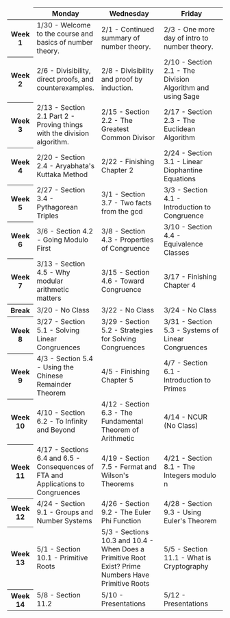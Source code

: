 <link href="https://media.uwex.edu/app/droplets_v3/css/droplets.css" rel="stylesheet"/>
<script href="https://media.uwex.edu/app/droplets_v3/script/droplets.js" type="test/javascript">
</script>
<div id="uws-droplets-page">
 <table class="hover">
  <thead>
   <tr>
    <td style="width:10%">
    </td>
    <th style="width:30%">
     Monday
    </th>
    <th style="width:30%">
     Wednesday
    </th>
    <th style="width:30%">
     Friday
    </th>
   </tr>
  </thead>
  <tbody>
   <tr>
    <th>
     Week 1
    </th>
    <td>
     1/30 - Welcome to the course and basics of number theory.
    </td>
    <td>
     2/1 - Continued summary of number theory.
    </td>
    <td>
     2/3 - One more day of intro to number theory.
    </td>
   </tr>
   <tr>
    <th>
     Week 2
    </th>
    <td>
     2/6 - Divisibility, direct proofs, and counterexamples.
    </td>
    <td>
     2/8 - Divisibility and proof by induction.
    </td>
    <td>
     2/10 - Section 2.1 - The Division Algorithm and using Sage
    </td>
   </tr>
   <tr>
    <th>
     Week 3
    </th>
    <td>
     2/13 - Section 2.1 Part 2 - Proving things with the division algorithm.
    </td>
    <td>
     2/15 - Section 2.2 - The Greatest Common Divisor
    </td>
    <td>
     2/17 - Section 2.3 - The Euclidean Algorithm
    </td>
   </tr>
   <tr>
    <th>
     Week 4
    </th>
    <td>
     2/20 - Section 2.4 - Aryabhata's Kuttaka Method
    </td>
    <td>
     2/22 - Finishing Chapter 2
    </td>
    <td>
     2/24 - Section 3.1 - Linear Diophantine Equations
    </td>
   </tr>
   <tr>
    <th>
     Week 5
    </th>
    <td>
     2/27 - Section 3.4 - Pythagorean Triples
    </td>
    <td>
     3/1 - Section 3.7 - Two facts from the gcd
    </td>
    <td>
     3/3 - Section 4.1 - Introduction to Congruence
    </td>
   </tr>
   <tr>
    <th>
     Week 6
    </th>
    <td>
     3/6 - Section 4.2 - Going Modulo First
    </td>
    <td>
     3/8 - Section 4.3 - Properties of Congruence
    </td>
    <td>
     3/10 - Section 4.4 - Equivalence Classes
    </td>
   </tr>
   <tr>
    <th>
     Week 7
    </th>
    <td>
     3/13 - Section 4.5 - Why modular arithmetic matters
    </td>
    <td>
     3/15 - Section 4.6 - Toward Congruence
    </td>
    <td>
     3/17 - Finishing Chapter 4
    </td>
   </tr>
   <tr>
    <th>
     Break
    </th>
    <td>
     3/20 - No Class
    </td>
    <td>
     3/22 - No Class
    </td>
    <td>
     3/24 - No Class
    </td>
   </tr>
   <tr>
    <th>
     Week 8
    </th>
    <td>
     3/27 - Section 5.1 - Solving Linear Congruences
    </td>
    <td>
     3/29 - Section 5.2 - Strategies for Solving Congruences
    </td>
    <td>
     3/31 - Section 5.3 - Systems of Linear Congruences
    </td>
   </tr>
   <tr>
    <th>
     Week 9
    </th>
    <td>
     4/3 - Section 5.4 - Using the Chinese Remainder Theorem
    </td>
    <td>
     4/5 - Finishing Chapter 5
    </td>
    <td>
     4/7 - Section 6.1 - Introduction to Primes
    </td>
   </tr>
   <tr>
    <th>
     Week 10
    </th>
    <td>
     4/10 - Section 6.2 - To Infinity and Beyond
    </td>
    <td>
     4/12 - Section 6.3 - The Fundamental Theorem of Arithmetic
    </td>
    <td>
     4/14 - NCUR (No Class)
    </td>
   </tr>
   <tr>
    <th>
     Week 11
    </th>
    <td>
     4/17 - Sections 6.4 and 6.5 - Consequences of FTA and Applications to Congruences
    </td>
    <td>
     4/19 - Section 7.5 - Fermat and Wilson's Theorems
    </td>
    <td>
     4/21 - Section 8.1 - The Integers modulo n
    </td>
   </tr>
   <tr>
    <th>
     Week 12
    </th>
    <td>
     4/24 - Section 9.1 - Groups and Number Systems
    </td>
    <td>
     4/26 - Section 9.2 - The Euler Phi Function
    </td>
    <td>
     4/28 - Section 9.3 - Using Euler's Theorem
    </td>
   </tr>
   <tr>
    <th>
     Week 13
    </th>
    <td>
     5/1 - Section 10.1 - Primitive Roots
    </td>
    <td>
     5/3 - Sections 10.3 and 10.4 - When Does a Primitive Root Exist? Prime Numbers Have Primitive Roots
    </td>
    <td>
     5/5 - Section 11.1 - What is Cryptography
    </td>
   </tr>
   <tr>
    <th>
     Week 14
    </th>
    <td>
     5/8 - Section 11.2
    </td>
    <td>
     5/10 - Presentations
    </td>
    <td>
     5/12 - Presentations
    </td>
   </tr>
  </tbody>
 </table>
</div>